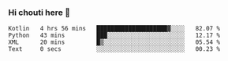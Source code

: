 ### Hi chouti here 👋


<!--START_SECTION:waka-->

```text
Kotlin   4 hrs 56 mins   ████████████████████▓░░░░   82.07 %
Python   43 mins         ███░░░░░░░░░░░░░░░░░░░░░░   12.17 %
XML      20 mins         █▒░░░░░░░░░░░░░░░░░░░░░░░   05.54 %
Text     0 secs          ░░░░░░░░░░░░░░░░░░░░░░░░░   00.23 %
```

<!--END_SECTION:waka-->

<!--
**l0nl1f3/l0nl1f3** is a ✨ _special_ ✨ repository because its `README.md` (this file) appears on your GitHub profile.

Here are some ideas to get you started:

- 🔭 I’m currently working on ...
- 🌱 I’m currently learning ...
- 👯 I’m looking to collaborate on ...
- 🤔 I’m looking for help with ...
- 💬 Ask me about ...
- 📫 How to reach me: ...
- 😄 Pronouns: ...
- ⚡ Fun fact: ...
-->
